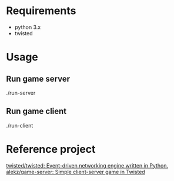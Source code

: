 # Requirements

- python 3.x
- twisted

# Usage

## Run game server

./run-server

## Run game client

./run-client

# Reference project

[twisted/twisted: Event-driven networking engine written in Python.](https://github.com/twisted/twisted) 
[alekz/game-server: Simple client-server game in Twisted](https://github.com/alekz/game-server) 
